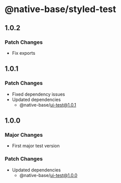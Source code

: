 # @native-base/styled-test

## 1.0.2

### Patch Changes

- Fix exports

## 1.0.1

### Patch Changes

- Fixed dependency issues
- Updated dependencies
  - @native-base/ui-test@1.0.1

## 1.0.0

### Major Changes

- First major test version

### Patch Changes

- Updated dependencies
  - @native-base/ui-test@1.0.0
